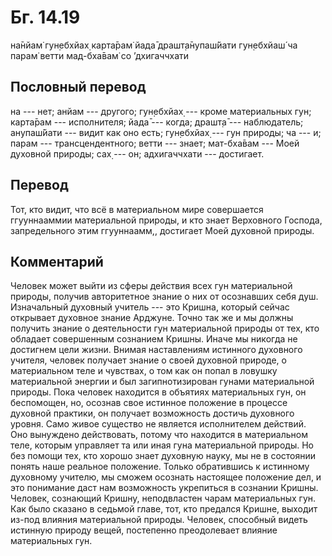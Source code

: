 # Бг. 14.19
на̄нйам̇ гун̣ебхйах̣ карта̄рам̇
йада̄ драшт̣а̄нупаш́йати
гун̣ебхйаш́ ча парам̇ ветти
мад-бха̄вам̇ со ’дхигаччхати
## Пословный перевод

на --- нет; анйам --- другого; гун̣ебхйах̣ --- кроме материальных гун;
карта̄рам --- исполнителя; йада̄ --- когда; драшт̣а̄ --- наблюдатель;
анупаш́йати --- видит как оно есть; гун̣ебхйах̣ --- гун природы; ча --- и;
парам --- трансцендентного; ветти --- знает; мат-бха̄вам --- Моей
духовной природы; сах̣ --- он; адхигаччхати --- достигает.

## Перевод

Тот, кто видит, что всё в материальном мире совершается ггууннааммии
материальной природы, и кто знает Верховного Господа, запредельного этим
ггууннаамм,, достигает Моей духовной природы.

## Комментарий

Человек может выйти из сферы действия всех гун материальной природы,
получив авторитетное знание о них от осознавших себя душ. Изначальный
духовный учитель --- это Кришна, который сейчас открывает духовное
знание Арджуне. Точно так же и мы должны получить знание о деятельности
гун материальной природы от тех, кто обладает совершенным сознанием
Кришны. Иначе мы никогда не достигнем цели жизни. Внимая наставлениям
истинного духовного учителя, человек получает знание о своей духовной
природе, о материальном теле и чувствах, о том как он попал в ловушку
материальной энергии и был загипнотизирован гунами материальной природы.
Пока человек находится в объятиях материальных гун, он беспомощен, но,
осознав свое истинное положение в процессе духовной практики, он
получает возможность достичь духовного уровня. Само живое существо не
является исполнителем действий. Оно вынуждено действовать, потому что
находится в материальном теле, которым управляет та или иная гуна
материальной природы. Но без помощи тех, кто хорошо знает духовную
науку, мы не в состоянии понять наше реальное положение. Только
обратившись к истинному духовному учителю, мы сможем осознать настоящее
положение дел, и это понимание даст нам возможность укрепиться в
сознании Кришны. Человек, сознающий Кришну, неподвластен чарам
материальных гун. Как было сказано в седьмой главе, тот, кто предался
Кришне, выходит из-под влияния материальной природы. Человек, способный
видеть истинную природу вещей, постепенно преодолевает влияние
материальных гун.
